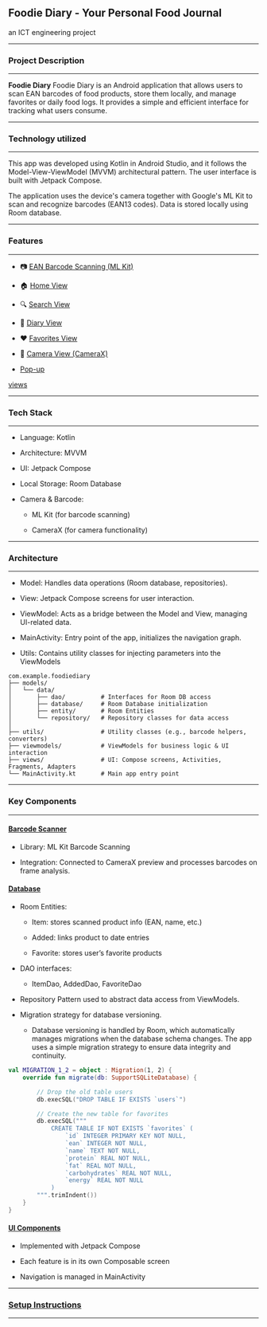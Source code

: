 <h2>Foodie Diary - Your Personal Food Journal</h2>
an ICT engineering project

****
<h3>Project Description</h3>

****
**Foodie Diary** Foodie Diary is an Android application that allows users to scan EAN barcodes of food products, store them locally, and manage favorites or daily food logs. It provides a simple and efficient interface for tracking what users consume.



****

<h3>Technology utilized</h3>

****

This app was developed using Kotlin in Android Studio, and it follows the Model-View-ViewModel (MVVM) architectural pattern. The user interface is built with Jetpack Compose.

The application uses the device's camera together with Google's ML Kit to scan and recognize barcodes (EAN13 codes). Data is stored locally using Room database.

****

<h3>Features</h3>

****

- 📷 [EAN Barcode Scanning (ML Kit)](/docs/EanScanner.md)

- 🏠 [Home View](/docs/UI/Home.md)

- 🔍 [Search View](/docs/UI/Search.md)

- 📘 [Diary View](/docs/UI/Diary.md)

- ❤️ [Favorites View](/docs/UI/Favorites.md)

- 📸 [Camera View (CameraX)](/docs/UI/Camera.md)

- [Pop-up](/docs/UI/Popup.md)



[views](/docs/UI/AllViews.md)


****

<h3>Tech Stack</h3>

****

- Language: Kotlin

- Architecture: MVVM

- UI: Jetpack Compose

- Local Storage: Room Database

- Camera & Barcode:

    - ML Kit (for barcode scanning)

    - CameraX (for camera functionality)

****

<h3>Architecture</h3>

****

- Model: Handles data operations (Room database, repositories).

- View: Jetpack Compose screens for user interaction.

- ViewModel: Acts as a bridge between the Model and View, managing UI-related data.

- MainActivity: Entry point of the app, initializes the navigation graph.

- Utils: Contains utility classes for injecting parameters into the ViewModels

```
com.example.foodiediary
├── models/
│   └── data/
│       ├── dao/          # Interfaces for Room DB access
│       ├── database/     # Room Database initialization
│       ├── entity/       # Room Entities
│       └── repository/   # Repository classes for data access
│
├── utils/                # Utility classes (e.g., barcode helpers, converters)
├── viewmodels/           # ViewModels for business logic & UI interaction
├── views/                # UI: Compose screens, Activities, Fragments, Adapters
└── MainActivity.kt       # Main app entry point

```

****

<h3>Key Components</h3>

****

#### [Barcode Scanner](/docs/EanScanner.md)

- Library: ML Kit Barcode Scanning

- Integration: Connected to CameraX preview and processes barcodes on frame analysis.

#### [Database](/docs/Database.md)

- Room Entities:

    - Item: stores scanned product info (EAN, name, etc.)

    - Added: links product to date entries

    - Favorite: stores user’s favorite products

- DAO interfaces:

    - ItemDao, AddedDao, FavoriteDao

- Repository Pattern used to abstract data access from ViewModels.

- Migration strategy for database versioning.
    - Database versioning is handled by Room, which automatically manages migrations when the database schema changes. The app uses a simple migration strategy to ensure data integrity and continuity.

``` Kotlin
val MIGRATION_1_2 = object : Migration(1, 2) {
    override fun migrate(db: SupportSQLiteDatabase) {

        // Drop the old table users
        db.execSQL("DROP TABLE IF EXISTS `users`")

        // Create the new table for favorites
        db.execSQL("""
            CREATE TABLE IF NOT EXISTS `favorites` (
                `id` INTEGER PRIMARY KEY NOT NULL, 
                `ean` INTEGER NOT NULL, 
                `name` TEXT NOT NULL, 
                `protein` REAL NOT NULL, 
                `fat` REAL NOT NULL, 
                `carbohydrates` REAL NOT NULL, 
                `energy` REAL NOT NULL
            )
        """.trimIndent())
    }
}
```

#### [UI Components](/docs/UI)

- Implemented with Jetpack Compose

- Each feature is in its own Composable screen

- Navigation is managed in MainActivity


****

### [Setup Instructions](/docs/Download.md)

****




